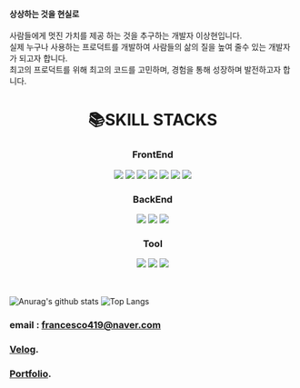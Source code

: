 #### 상상하는 것을 현실로

사람들에게 멋진 가치를 제공 하는 것을 추구하는 개발자 이상현입니다.
<br>
실제 누구나 사용하는 프로덕트를 개발하여 사람들의 삶의 질을 높여 줄수 있는 개발자가 되고자 합니다.
<br>
최고의 프로덕트를 위해 최고의 코드를 고민하며, 경험을 통해 성장하며 발전하고자 합니다.

<div align=center><h1>📚SKILL STACKS</h1></div>

<div align=center> 
  
  <h3>FrontEnd</h3>
  <img src="https://img.shields.io/badge/html5-E34F26?style=for-the-badge&logo=html5&logoColor=white"> 
  <img src="https://img.shields.io/badge/css-1572B6?style=for-the-badge&logo=css3&logoColor=white"> 
  <img src="https://img.shields.io/badge/javascript-F7DF1E?style=for-the-badge&logo=javascript&logoColor=black"> 
  <img src="https://img.shields.io/badge/react-61DAFB?style=for-the-badge&logo=react&logoColor=black"> 
  <img src="https://img.shields.io/badge/redux-764ABC?style=for-the-badge&logo=Redux&logoColor=white">
  <img src="https://img.shields.io/badge/scss-CC6699?style=for-the-badge&logo=Sass&logoColor=white">
  <img src="https://img.shields.io/badge/typescript-3178C6?style=for-the-badge&logo=typescript&logoColor=white">
  <br>

  <h3>BackEnd</h3>
  <img src="https://img.shields.io/badge/node.js-339933?style=for-the-badge&logo=Node.js&logoColor=white">
  <img src="https://img.shields.io/badge/mysql-4479A1?style=for-the-badge&logo=mysql&logoColor=white"> 
  <img src="https://img.shields.io/badge/express-000000?style=for-the-badge&logo=express&logoColor=white">
  <br>
  
  <h3>Tool</h3>
  <img src="https://img.shields.io/badge/github-181717?style=for-the-badge&logo=github&logoColor=white">
  <img src="https://img.shields.io/badge/git-F05032?style=for-the-badge&logo=git&logoColor=white">
  <img src="https://img.shields.io/badge/figma-F24E1E?style=for-the-badge&logo=figma&logoColor=white">
  <br>
  <br>
  <br>
</div>

![Anurag's github stats](https://github-readme-stats.vercel.app/api?username=francesco419&show_icons=true&theme=tokyonight)
![Top Langs](https://github-readme-stats.vercel.app/api/top-langs/?username=francesco419&layout=compact&theme=tokyonight)

### email : francesco419@naver.com

### [Velog](https://velog.io/@francesco419).

### [Portfolio](https://francesco419.github.io/MainPage/).

<!---
francesco419/francesco419 is a ✨ special ✨ repository because its `README.md` (this file) appears on your GitHub profile.
You can click the Preview link to take a look at your changes.
--->

